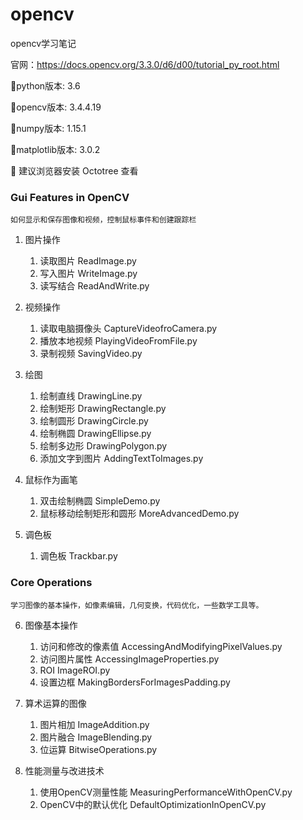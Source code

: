 # opencv
opencv学习笔记

官网：https://docs.opencv.org/3.3.0/d6/d00/tutorial_py_root.html

:memo:python版本: 3.6  

:memo:opencv版本: 3.4.4.19 

:memo:numpy版本: 1.15.1

:memo:matplotlib版本: 3.0.2

:memo: 建议浏览器安装 Octotree 查看

<h3>Gui Features in OpenCV</h3>

    如何显示和保存图像和视频，控制鼠标事件和创建跟踪栏

1. 图片操作 
    
    1. 读取图片 ReadImage.py
    2. 写入图片 WriteImage.py
    3. 读写结合 ReadAndWrite.py

2. 视频操作
    1. 读取电脑摄像头  CaptureVideofroCamera.py
    2. 播放本地视频 PlayingVideoFromFile.py
    3. 录制视频 SavingVideo.py 

3. 绘图 

    1. 绘制直线 DrawingLine.py
    2. 绘制矩形 DrawingRectangle.py 
    3. 绘制圆形 DrawingCircle.py 
    4. 绘制椭圆 DrawingEllipse.py   
    5. 绘制多边形 DrawingPolygon.py
    6. 添加文字到图片 AddingTextToImages.py  

4. 鼠标作为画笔
    
    1. 双击绘制椭圆 SimpleDemo.py
    2. 鼠标移动绘制矩形和圆形 MoreAdvancedDemo.py

5. 调色板
    
    1. 调色板 Trackbar.py
    
<h3>Core Operations</h3>

    学习图像的基本操作，如像素编辑，几何变换，代码优化，一些数学工具等。
    
6. 图像基本操作

    1. 访问和修改的像素值  AccessingAndModifyingPixelValues.py 
    2. 访问图片属性 AccessingImageProperties.py  
    3. ROI ImageROI.py
    4. 设置边框 MakingBordersForImagesPadding.py

7. 算术运算的图像

    1. 图片相加 ImageAddition.py 
    2. 图片融合 ImageBlending.py
    3. 位运算 BitwiseOperations.py
    
8. 性能测量与改进技术
    
    1. 使用OpenCV测量性能 MeasuringPerformanceWithOpenCV.py
    2. OpenCV中的默认优化 DefaultOptimizationInOpenCV.py
    

